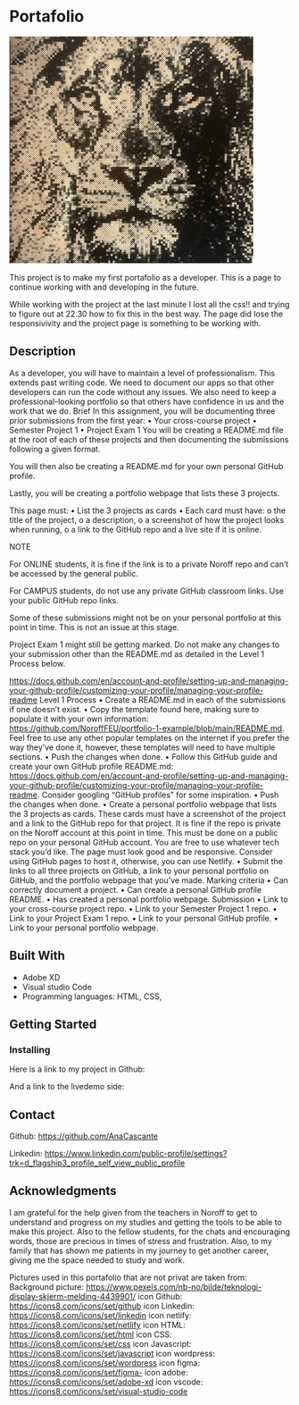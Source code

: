 # Portafolio

![Alt text](img/lion2.jpg)

This project is to make my first portafolio as a developer. This is a page to continue working with and developing in the future. 

While working with the project at the last minute I lost all the css!! and trying to figure out at 22.30 how to fix this in the best way.  The page did lose the responsivivity and the project page is something to be working with. 

## Description

As a developer, you will have to maintain a level of professionalism. This extends past writing code. We need to document our apps so that other developers can run the code without any issues. We also need to keep a professional-looking portfolio so that others have confidence in us and the work that we do.
Brief
In this assignment, you will be documenting three prior submissions from the first year:
•	Your cross-course project
•	Semester Project 1
•	Project Exam 1
You will be creating a README.md file at the root of each of these projects and then documenting the submissions following a given format.

You will then also be creating a README.md for your own personal GitHub profile.

Lastly, you will be creating a portfolio webpage that lists these 3 projects.

This page must:
•	List the 3 projects as cards
•	Each card must have:
o	the title of the project,
o	a description,
o	a screenshot of how the project looks when running,
o	a link to the GitHub repo and a live site if it is online.
 
NOTE

For ONLINE students, it is fine if the link is to a private Noroff repo and can’t be accessed by the general public.

For CAMPUS students, do not use any private GitHub classroom links. Use your public GitHub repo links.

Some of these submissions might not be on your personal portfolio at this point in time. This is not an issue at this stage.

Project Exam 1 might still be getting marked. Do not make any changes to your submission other than the README.md as detailed in the Level 1 Process below.

https://docs.github.com/en/account-and-profile/setting-up-and-managing-your-github-profile/customizing-your-profile/managing-your-profile-readme
Level 1 Process
•	Create a README.md in each of the submissions if one doesn’t exist.
•	Copy the template found here, making sure to populate it with your own information: https://github.com/NoroffFEU/portfolio-1-example/blob/main/README.md. Feel free to use any other popular templates on the internet if you prefer the way they’ve done it, however, these templates will need to have multiple sections.
•	Push the changes when done.
•	Follow this GitHub guide and create your own GitHub profile README.md: https://docs.github.com/en/account-and-profile/setting-up-and-managing-your-github-profile/customizing-your-profile/managing-your-profile-readme. Consider googling “GitHub profiles” for some inspiration. 
•	Push the changes when done.
•	Create a personal portfolio webpage that lists the 3 projects as cards. These cards must have a screenshot of the project and a link to the GitHub repo for that project. It is fine if the repo is private on the Noroff account at this point in time. This must be done on a public repo on your personal GitHub account. You are free to use whatever tech stack you’d like. The page must look good and be responsive. Consider using GitHub pages to host it, otherwise, you can use Netlify.
•	Submit the links to all three projects on GitHub, a link to your personal portfolio on GitHub, and the portfolio webpage that you’ve made. 
Marking criteria
•	Can correctly document a project.
•	Can create a personal GitHub profile README.
•	Has created a personal portfolio webpage.
Submission
•	Link to your cross-course project repo.
•	Link to your Semester Project 1 repo.
•	Link to your Project Exam 1 repo.
•	Link to your personal GitHub profile.
•	Link to your personal portfolio webpage.




## Built With

- Adobe XD
- Visual studio Code
- Programming languages: HTML, CSS, 

## Getting Started

### Installing

Here is a link to my project in Github: 

And a link to the livedemo side: 


## Contact

Github: https://github.com/AnaCascante

Linkedin: https://www.linkedin.com/public-profile/settings?trk=d_flagship3_profile_self_view_public_profile


## Acknowledgments

I am grateful for the help given from the teachers in Noroff to get to understand and progress on my studies and getting the tools to be able to make this project. Also to the fellow students, for the chats and encouraging words, those are precious in times of stress and frustration. Also, to my family that has shown me patients in my journey to get another career, giving me the space needed to study and work.

Pictures used in this portafolio that are not privat are taken from: 
Background picture: https://www.pexels.com/nb-no/bilde/teknologi-display-skjerm-melding-4439901/ 
icon Github: https://icons8.com/icons/set/github
icon Linkedin: https://icons8.com/icons/set/linkedin
icon netlify: https://icons8.com/icons/set/netlify
icon HTML: https://icons8.com/icons/set/html
icon CSS: https://icons8.com/icons/set/css
icon Javascript: https://icons8.com/icons/set/javascript
icon wordpress: https://icons8.com/icons/set/wordpress
icon figma: https://icons8.com/icons/set/figma-
icon adobe: https://icons8.com/icons/set/adobe-xd
icon vscode: https://icons8.com/icons/set/visual-studio-code
